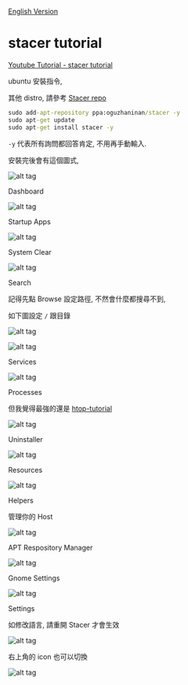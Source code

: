 [English Version](README_en.md)

# stacer tutorial

[Youtube Tutorial - stacer tutorial](https://youtu.be/JNBLfQ9KcTw)

ubuntu 安裝指令,

其他 distro, 請參考 [Stacer repo](https://github.com/oguzhaninan/Stacer)

```cmd
sudo add-apt-repository ppa:oguzhaninan/stacer -y
sudo apt-get update
sudo apt-get install stacer -y
```

`-y` 代表所有詢問都回答肯定, 不用再手動輸入.

安裝完後會有這個圖式,

![alt tag](https://i.imgur.com/xI5gADl.png)

Dashboard

![alt tag](https://i.imgur.com/Zc64ctr.png)

Startup Apps

![alt tag](https://i.imgur.com/erDWOQY.png)

System Clear

![alt tag](https://i.imgur.com/0hGQ5Oq.png)

Search

記得先點 Browse 設定路徑, 不然會什麼都搜尋不到,

如下圖設定 `/` 跟目錄

![alt tag](https://i.imgur.com/qjv89K5.png)

![alt tag](https://i.imgur.com/95sAxt7.png)

Services

![alt tag](https://i.imgur.com/tRYMz7w.png)

Processes

但我覺得最強的還是 [htop-tutorial](https://github.com/twtrubiks/linux-note/tree/master/htop-tutorial)

![alt tag](https://i.imgur.com/siqp5mG.png)

Uninstaller

![alt tag](https://i.imgur.com/5F08U2h.png)

Resources

![alt tag](https://i.imgur.com/mhSddl0.png)

Helpers

管理你的 Host

![alt tag](https://i.imgur.com/SSdfzpJ.png)

APT Respository Manager

![alt tag](https://i.imgur.com/8FaOtln.png)

Gnome Settings

![alt tag](https://i.imgur.com/FS9dT4W.png)

Settings

如修改語言, 請重開 Stacer 才會生效

![alt tag](https://i.imgur.com/xJWwNvG.png)

右上角的 icon 也可以切換

![alt tag](https://i.imgur.com/xL69cir.png)
